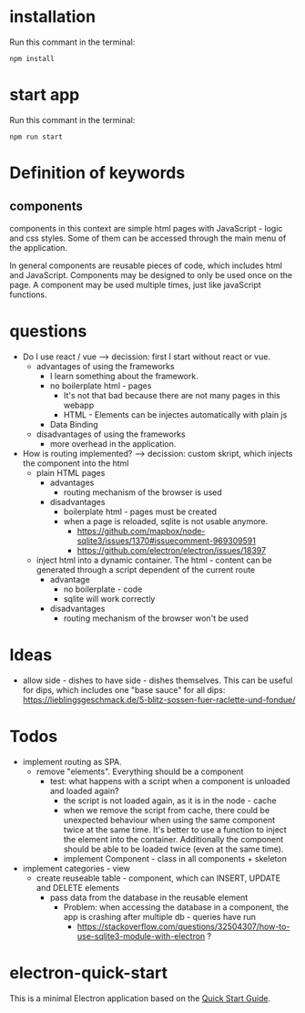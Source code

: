 # installation
Run this commant in the terminal:

    npm install

# start app
Run this commant in the terminal:

    npm run start

# Definition of keywords
## components
components in this context are simple html pages with JavaScript - logic and css styles. Some of them can be accessed through the main menu of the application.

In general components are reusable pieces of code, which includes html and JavaScript.
Components may be designed to only be used once on the page. A component may be used multiple times, just like javaScript functions.

# questions
- Do I use react / vue --> decission: first I start without react or vue.
    - advantages of using the frameworks
        - I learn something about the framework.
        - no boilerplate html - pages
            - It's not that bad because there are not many pages in this webapp
            - HTML - Elements can be injectes automatically with plain js
        - Data Binding
    - disadvantages of using the frameworks
        - more overhead in the application.
- How is routing implemented? --> decission: custom skript, which injects the component into the html
    - plain HTML pages
        - advantages
            - routing mechanism of the browser is used
        - disadvantages
            - boilerplate html - pages must be created
            - when a page is reloaded, sqlite is not usable anymore.
                - https://github.com/mapbox/node-sqlite3/issues/1370#issuecomment-969309591
                - https://github.com/electron/electron/issues/18397
    - inject html into a dynamic container. The html - content can be generated through a script dependent of the current route
        - advantage
            - no boilerplate - code
            - sqlite will work correctly
        - disadvantages
            - routing mechanism of the browser won't be used
        
# Ideas
- allow side - dishes to have side - dishes themselves. This can be useful for dips, which includes one "base sauce" for all dips: https://lieblingsgeschmack.de/5-blitz-sossen-fuer-raclette-und-fondue/

# Todos
- implement routing as SPA.
    - remove "elements". Everything should be a component
        - test: what happens with a script when a component is unloaded and loaded again?
            - the script is not loaded again, as it is in the node - cache
            - when we remove the script from cache, there could be unexpected behaviour when using the same
            component twice at the same time. It's better to use a function to inject the element into the container. Additionally the component should be able to be loaded twice (even at the same time).
            - implement Component - class in all components + skeleton
- implement categories - view
    - create reuseable table - component, which can INSERT, UPDATE and DELETE elements
        - pass data from the database in the reusable element
            - Problem: when accessing the database in a component, the app is crashing after multiple db - queries have run 
                - https://stackoverflow.com/questions/32504307/how-to-use-sqlite3-module-with-electron ?
                


# electron-quick-start

This is a minimal Electron application based on the [Quick Start Guide](https://electronjs.org/docs/latest/tutorial/quick-start).